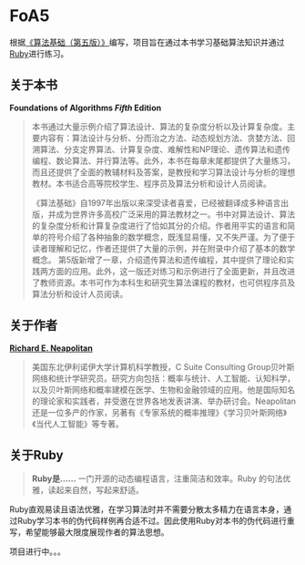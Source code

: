 # FoA5

根据[《算法基础（第五版）》](https://www.ituring.com.cn/book/1535)编写，项目旨在通过本书学习基础算法知识并通过[Ruby](https://www.ruby-lang.org/zh_cn/)进行练习。

## 关于本书

**Foundations of Algorithms *Fifth* Edition**

> 本书通过大量示例介绍了算法设计、算法的复杂度分析以及计算复杂度。主要内容有：算法设计与分析、分而治之方法、动态规划方法、贪婪方法、回溯算法、分支定界算法、计算复杂度、难解性和NP理论、遗传算法和遗传编程、数论算法、并行算法等。此外，本书在每章末尾都提供了大量练习，而且还提供了全面的教辅材料及答案，是教授和学习算法设计与分析的理想教材。本书适合高等院校学生、程序员及算法分析和设计人员阅读。
>
> 《算法基础》自1997年出版以来深受读者喜爱，已经被翻译成多种语言出版，并成为世界许多高校广泛采用的算法教材之一。书中对算法设计、算法的复杂度分析和计算复杂度进行了恰如其分的介绍。作者用平实的语言和简单的符号介绍了各种抽象的数学概念，既浅显易懂，又不失严谨。为了便于读者理解和记忆，作者还提供了大量的示例，并在附录中介绍了基本的数学概念。 第5版新增了一章，介绍遗传算法和遗传编程，其中提供了理论和实践两方面的应用。此外，这一版还对练习和示例进行了全面更新，并且改进了教师资源。本书可作为本科生和研究生算法课程的教材，也可供程序员及算法分析和设计人员阅读。

## 关于作者

**[Richard E. Neapolitan](https://en.wikipedia.org/wiki/Richard_Neapolitan)**

> 美国东北伊利诺伊大学计算机科学教授，C Suite Consulting Group贝叶斯网络和统计学研究员。研究方向包括：概率与统计、人工智能、认知科学，以及贝叶斯网络和概率建模在医学、生物和金融领域的应用。他是国际知名的理论家和实践者，并受邀在世界各地发表讲演、举办研讨会。Neapolitan还是一位多产的作家，另著有《专家系统的概率推理》《学习贝叶斯网络》《当代人工智能》等专著。

## 关于Ruby

> **Ruby是……**
> 一门开源的动态编程语言，注重简洁和效率。Ruby 的句法优雅，读起来自然，写起来舒适。

Ruby直观易读且语法优雅，在学习算法时并不需要分散太多精力在语言本身，通过Ruby学习本书的伪代码样例再合适不过。因此使用Ruby对本书的伪代码进行重写，希望能够最大限度展现作者的算法思想。

项目进行中。。。
